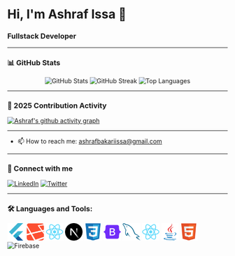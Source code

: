 # Hi, I'm Ashraf Issa 👋

### Fullstack Developer

---

### 📊 GitHub Stats

<div align="center">
  <img src="https://github-readme-stats.vercel.app/api?username=ceesiyman&show_icons=true&theme=tokyonight&count_private=true&include_all_commits=true" alt="GitHub Stats" />
  <img src="https://github-readme-streak-stats.herokuapp.com/?user=ceesiyman&theme=tokyonight" alt="GitHub Streak" />
  <img src="https://github-readme-stats.vercel.app/api/top-langs/?username=ceesiyman&layout=compact&theme=tokyonight" alt="Top Languages" />
</div>

---

### 📅 2025 Contribution Activity
[![Ashraf's github activity graph](https://github-readme-activity-graph.vercel.app/graph?username=ceesiyman&theme=tokyo-night)](https://github.com/ashutosh00710/github-readme-activity-graph)

---

- 📫 How to reach me: [ashrafbakariissa@gmail.com](mailto:ashrafbakariissa@gmail.com)

---

### 🤝 Connect with me

[![LinkedIn](https://img.shields.io/badge/LinkedIn-blue?style=for-the-badge&logo=linkedin)](https://www.linkedin.com/in/ashrafissa)
[![Twitter](https://img.shields.io/badge/Twitter-1DA1F2?style=for-the-badge&logo=twitter)](https://x.com/iyman_ashraf)

---

### 🛠️ Languages and Tools:

<div align="left">
  <img src="https://raw.githubusercontent.com/devicons/devicon/master/icons/flutter/flutter-original.svg" alt="Flutter" width="40"/>
  <img src="https://raw.githubusercontent.com/devicons/devicon/master/icons/laravel/laravel-plain.svg" alt="Laravel" width="40"/>
  <img src="https://raw.githubusercontent.com/devicons/devicon/master/icons/react/react-original.svg" alt="React" width="40"/>
  <img src="https://raw.githubusercontent.com/devicons/devicon/master/icons/nextjs/nextjs-original.svg" alt="Next.js" width="40"/>
  <img src="https://raw.githubusercontent.com/devicons/devicon/master/icons/css3/css3-original.svg" alt="CSS" width="40"/>
  <img src="https://raw.githubusercontent.com/devicons/devicon/master/icons/bootstrap/bootstrap-plain.svg" alt="Bootstrap" width="40"/>
  <img src="https://raw.githubusercontent.com/devicons/devicon/master/icons/mysql/mysql-original.svg" alt="MySQL" width="40"/>
  <img src="https://raw.githubusercontent.com/devicons/devicon/master/icons/react/react-original.svg" alt="React Native" width="40"/>
  <img src="https://raw.githubusercontent.com/devicons/devicon/master/icons/java/java-original.svg" alt="Java" width="40"/>
  <img src="https://raw.githubusercontent.com/devicons/devicon/master/icons/html5/html5-original.svg" alt="HTML" width="40"/>
  <img src="https://www.vectorlogo.zone/logos/firebase/firebase-icon.svg" alt="Firebase" width="40"/>
</div>
